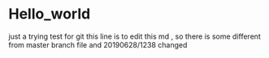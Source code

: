 # Hello_world
just a trying test for git
this line is to edit this md , so there is some different from master branch file
and 20190628/1238 changed
